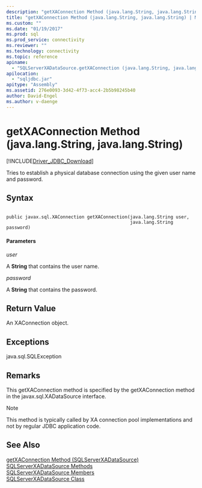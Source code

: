```yaml
---
description: "getXAConnection Method (java.lang.String, java.lang.String)"
title: "getXAConnection Method (java.lang.String, java.lang.String) | Microsoft Docs"
ms.custom: ""
ms.date: "01/19/2017"
ms.prod: sql
ms.prod_service: connectivity
ms.reviewer: ""
ms.technology: connectivity
ms.topic: reference
apiname: 
  - "SQLServerXADataSource.getXAConnection (java.lang.String, java.lang.String)"
apilocation: 
  - "sqljdbc.jar"
apitype: "Assembly"
ms.assetid: 276e0093-3d42-4f73-acc4-2b5b98245b40
author: David-Engel
ms.author: v-daenge
---
```

# getXAConnection Method (java.lang.String, java.lang.String)
[!INCLUDE[Driver_JDBC_Download](../../../includes/driver_jdbc_download.md)]

  Tries to establish a physical database connection using the given user name and password.  
  
## Syntax  
  
```  
  
public javax.sql.XAConnection getXAConnection(java.lang.String user,  
                                              java.lang.String password)  
```  
  
#### Parameters  
 *user*  
  
 A **String** that contains the user name.  
  
 *password*  
  
 A **String** that contains the password.  
  
## Return Value  
 An XAConnection object.  
  
## Exceptions  
 java.sql.SQLException  
  
## Remarks  
 This getXAConnection method is specified by the getXAConnection method in the javax.sql.XADataSource interface.  
  
> [!NOTE]  
>  This method is typically called by XA connection pool implementations and not by regular JDBC application code.  
  
## See Also  
 [getXAConnection Method &#40;SQLServerXADataSource&#41;](../../../connect/jdbc/reference/getxaconnection-method-sqlserverxadatasource.md)   
 [SQLServerXADataSource Methods](../../../connect/jdbc/reference/sqlserverxadatasource-methods.md)   
 [SQLServerXADataSource Members](../../../connect/jdbc/reference/sqlserverxadatasource-members.md)   
 [SQLServerXADataSource Class](../../../connect/jdbc/reference/sqlserverxadatasource-class.md)  
  
  
